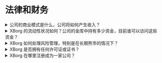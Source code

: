 # 法律和财务

<details>

<summary>公司的商业模式是什么，公司将如何产生收入？</summary>

该协议的收入可以描述如下：

#### 应用网络

* 季票和账户订阅（用户）
* 账户订阅（企业）
* 初级收藏品销售
* 发行平台费用

#### 去中心化游戏社区

* 游戏社区的专有股份
* 初始团队发行费用
* 玩家收益代币化费用
* 凭证网络
* 凭证 API 费用
* PGC 费用
* 序列器费用
* DAO GameFi 资产管理
* 直接投资于 Web3 游戏
* 电子竞技团队赞助
* 锦标赛赞助

</details>

<details>

<summary>XBorg 的流动性状况如何？公司的金库中持有多少资金，目前谁可以访问这些资金？</summary>

除去正在进行的种子轮融资，XBorg 目前在其金库中持有 800,000 美元。考虑到我们每月的总燃烧速度为 40,000 美元，即使在此期间没有额外的利润，这相当于大约 20 个月的运营时间。至于资金管理，这些资金安全地保存在几个 Gnosis 保险箱（多签钱包）中。对这些资金的访问受到严格控制，目前由 Louis（XBorg 的首席执行官）、SwissBorg 的财务主管以及另一位 SwissBorg 高管共同管理。

</details>

<details>

<summary>XBorg 如何处理风险管理，特别是在长期熊市的情况下？</summary>

风险管理是我们在 XBorg 运营中的一个关键方面。我们采用精益的运营模式，使我们能够保持相对较低的每月燃烧速度为 40,000 美元，用于支付我们的 12 名全职团队成员的薪酬。通过保持每位员工每月约 3.3k 美元的平均工资，我们确保能够吸引和留住高素质的人才，同时保持我们的开支可控。

在长期熊市的情况下，我们目前的财务策略为我们提供了足够的运营时间，可以在没有立即需要额外资金的情况下继续执行我们的路线图。

</details>

<details>

<summary>XBorg 是否拥有任何许可证或证书？</summary>

目前，XBorg 没有持有任何特定的许可证或证书。然而，我们已经启动了 VARA 许可证的申请流程。

</details>

<details>

<summary>XBorg 在哪里注册成为一家公司？</summary>

XBorg 在迪拜的迪拜多商品中心（DMCC）内正式注册为 XBorg DMCC。

</details>